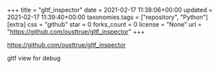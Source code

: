 +++
title = "gltf_inspector"
date = 2021-02-17 11:38:06+00:00
updated = 2021-02-17 11:39:40+00:00
taxonomies.tags = ["repository", "Python"]
[extra]
css = "github"
star = 0
forks_count = 0
license = "None"
url = "https://github.com/ousttrue/gltf_inspector"
+++

<https://github.com/ousttrue/gltf_inspector>

gltf view for debug
